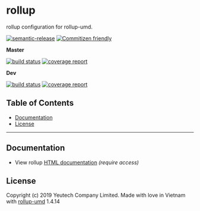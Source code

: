 # rollup

rollup configuration for rollup-umd.

[![semantic-release](https://img.shields.io/badge/%20%20%F0%9F%93%A6%F0%9F%9A%80-semantic--release-e10079.svg)](https://github.com/semantic-release/semantic-release)
[![Commitizen friendly](https://img.shields.io/badge/commitizen-friendly-brightgreen.svg)](http://commitizen.github.io/cz-cli/)

**Master**

[![build status](https://module.kopaxgroup.com/rollup-umd/rollup/badges/master/build.svg)](https://module.kopaxgroup.com/rollup-umd/rollup/commits/master)
[![coverage report](https://module.kopaxgroup.com/rollup-umd/rollup/badges/master/coverage.svg)](https://module.kopaxgroup.com/rollup-umd/rollup/commits/master)

**Dev**

[![build status](https://module.kopaxgroup.com/rollup-umd/rollup/badges/dev/build.svg)](https://module.kopaxgroup.com/rollup-umd/rollup/commits/dev)
[![coverage report](https://module.kopaxgroup.com/rollup-umd/rollup/badges/dev/coverage.svg)](https://module.kopaxgroup.com/rollup-umd/rollup/commits/dev)


## Table of Contents

  - [Documentation](#documentation)
  - [License](#license)

---
  
## Documentation

  - View rollup [HTML documentation](https://rollup-umd.yeutech.com/rollup) *(require access)*

## License

Copyright (c) 2019 Yeutech Company Limited. Made with love in Vietnam with [rollup-umd](https://module.kopaxgroup.com/dev-tools/rollup-umd/tags/v1.4.14) 1.4.14
